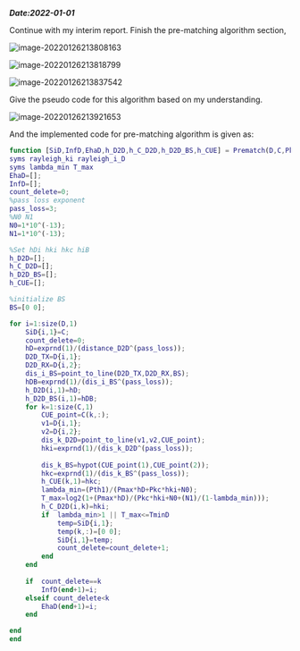 ***Date:2022-01-01***

Continue with my interim report. Finish the pre-matching  algorithm section,

![image-20220126213808163](C:\Users\admin\AppData\Roaming\Typora\typora-user-images\image-20220126213808163.png)

![image-20220126213818799](C:\Users\admin\AppData\Roaming\Typora\typora-user-images\image-20220126213818799.png)

![image-20220126213837542](C:\Users\admin\AppData\Roaming\Typora\typora-user-images\image-20220126213837542.png)

Give the pseudo code for this algorithm based on my understanding.

![image-20220126213921653](C:\Users\admin\AppData\Roaming\Typora\typora-user-images\image-20220126213921653.png)

And the implemented code for pre-matching algorithm is given as:

```MATLAB
function [SiD,InfD,EhaD,h_D2D,h_C_D2D,h_D2D_BS,h_CUE] = Prematch(D,C,Pkc,Pth1,Pmax,TminD,distance_D2D)
syms rayleigh_ki rayleigh_i_D
syms lambda_min T_max
EhaD=[];
InfD=[];
count_delete=0;
%pass loss exponent
pass_loss=3;
%N0 N1
N0=1*10^(-13);
N1=1*10^(-13);

%Set hDi hki hkc hiB
h_D2D=[];
h_C_D2D=[];
h_D2D_BS=[];
h_CUE=[];

%initialize BS
BS=[0 0];

for i=1:size(D,1)
    SiD{i,1}=C;
    count_delete=0;
    hD=exprnd(1)/(distance_D2D^(pass_loss));
    D2D_TX=D{i,1};
    D2D_RX=D{i,2};
    dis_i_BS=point_to_line(D2D_TX,D2D_RX,BS);
    hDB=exprnd(1)/(dis_i_BS^(pass_loss));
    h_D2D(i,1)=hD;
    h_D2D_BS(i,1)=hDB;
    for k=1:size(C,1)
        CUE_point=C(k,:);
        v1=D{i,1};
        v2=D{i,2};
        dis_k_D2D=point_to_line(v1,v2,CUE_point);
        hki=exprnd(1)/(dis_k_D2D^(pass_loss));
        
        dis_k_BS=hypot(CUE_point(1),CUE_point(2));
        hkc=exprnd(1)/(dis_k_BS^(pass_loss));
        h_CUE(k,1)=hkc;
        lambda_min=(Pth1)/(Pmax*hD+Pkc*hki+N0);
        T_max=log2(1+(Pmax*hD)/(Pkc*hki+N0+(N1)/(1-lambda_min)));
        h_C_D2D(i,k)=hki;
        if  lambda_min>1 || T_max<=TminD
            temp=SiD{i,1};
            temp(k,:)=[0 0];
            SiD{i,1}=temp;
            count_delete=count_delete+1;
        end
    end
   
    if  count_delete==k
        InfD(end+1)=i;
    elseif count_delete<k
        EhaD(end+1)=i;
    end

end
end
```

